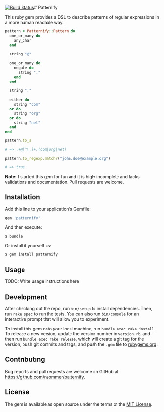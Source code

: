 [![Build Status](https://travis-ci.org/nsommer/patternify.svg?branch=master)](https://travis-ci.org/nsommer/patternify)# Patternify

This ruby gem provides a DSL to describe patterns of regular expressions in a more human readable way.

```ruby
pattern = Patternify::Pattern do
  one_or_many do
    any_char
  end
  
  string "@"
  
  one_or_many do
    negate do
      string "."
    end
  end
  
  string "."
  
  either do
    string "com"
  or do
    string "org"
  or do
    string "net"
  end
end

pattern.to_s

# => .+@[^\.]+.(com|org|net)

pattern.to_regexp.match?("john.doe@example.org")

# => true
```

**Note:** I started this gem for fun and it is higly incomplete and lacks validations and documentation. Pull requests are welcome.

## Installation

Add this line to your application's Gemfile:

```ruby
gem 'patternify'
```

And then execute:

    $ bundle

Or install it yourself as:

    $ gem install patternify

## Usage

TODO: Write usage instructions here

## Development

After checking out the repo, run `bin/setup` to install dependencies. Then, run `rake spec` to run the tests. You can also run `bin/console` for an interactive prompt that will allow you to experiment.

To install this gem onto your local machine, run `bundle exec rake install`. To release a new version, update the version number in `version.rb`, and then run `bundle exec rake release`, which will create a git tag for the version, push git commits and tags, and push the `.gem` file to [rubygems.org](https://rubygems.org).

## Contributing

Bug reports and pull requests are welcome on GitHub at https://github.com/nsommer/patternify.

## License

The gem is available as open source under the terms of the [MIT License](https://opensource.org/licenses/MIT).
